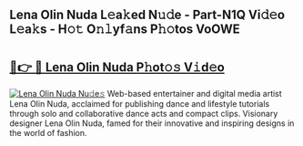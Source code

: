 ## Lena Olin Nuda L𝚎a𝚔ed N𝚞𝚍e - Part-N1Q Vi𝚍𝚎o L𝚎a𝚔s - H𝚘𝚝 O𝚗𝚕yf𝚊ns P𝚑𝚘tos VoOWE

# <h2><a href="http://kf1kx3.oniu.top/?m=Lena+Olin+Nuda">🔗👉 🔴 Lena Olin Nuda P𝚑ot𝚘𝚜 V𝚒d𝚎o</a></h2>

[![Lena Olin Nuda Nu𝚍e𝚜](https://i.imgur.com/0qMVB7G.gif)](http://kf1kx3.oniu.top/?m=Lena+Olin+Nuda)
Web-based entertainer and digital media artist Lena Olin Nuda, acclaimed for publishing dance and lifestyle tutorials through solo and collaborative dance acts and compact clips. Visionary designer Lena Olin Nuda, famed for their innovative and inspiring designs in the world of fashion.  
